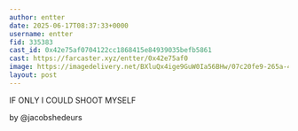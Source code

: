 ```yaml
---
author: entter
date: 2025-06-17T08:37:33+0000
username: entter
fid: 335383
cast_id: 0x42e75af0704122cc1868415e84939035befb5861
cast: https://farcaster.xyz/entter/0x42e75af0
image: https://imagedelivery.net/BXluQx4ige9GuW0Ia56BHw/07c20fe9-265a-41e1-017f-49ffa5aa6300/original
layout: post
---
```

IF ONLY I COULD SHOOT MYSELF  
  
by @jacobshedeurs  

<img src='https://imagedelivery.net/BXluQx4ige9GuW0Ia56BHw/07c20fe9-265a-41e1-017f-49ffa5aa6300/original' alt='' referrerpolicy='no-referrer'/>